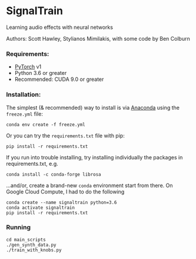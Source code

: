 # SignalTrain
Learning audio effects with neural networks

Authors: Scott Hawley, Stylianos Mimilakis, with some code by Ben Colburn


### Requirements:

- [PyTorch](https://pytorch.org/) v1
- Python 3.6 or greater
- Recommended: CUDA 9.0 or greater

### Installation:

The simplest (& recommended) way to install is via [Anaconda](https://www.anaconda.com/) using the `freeze.yml` file:

    conda env create -f freeze.yml

Or you can try the `requirements.txt` file with pip:

    pip install -r requirements.txt

If you run into trouble installing, try installing individually the packages in requirements.txt, e.g.

    conda install -c conda-forge librosa

...and/or, create a brand-new `conda` environment start from there. On Google Cloud Compute, I had to do the following

    conda create --name signaltrain python=3.6 
    conda activate signaltrain
    pip install -r requirements.txt 

### Running

    cd main_scripts
    ./gen_synth_data.py
    ./train_with_knobs.py
